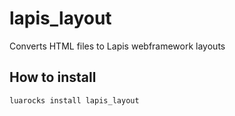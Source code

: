 # lapis_layout
Converts HTML files to Lapis webframework layouts

## How to install

```
luarocks install lapis_layout
```
